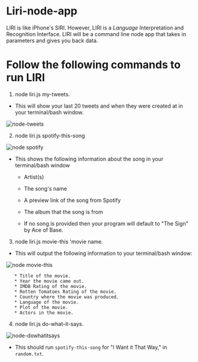 # Liri-node-app
LIRI is like iPhone's SIRI. However, LIRI is a _Language_ Interpretation and Recognition Interface. LIRI will be a command line node app that takes in parameters and gives you back data.

# Follow the following commands to run LIRI

1. node liri.js my-tweets.

* This will show your last 20 tweets and when they were created at in your terminal/bash window.

![node-tweets](https://user-images.githubusercontent.com/33642075/39161050-bc28ef36-473c-11e8-8b37-01f9641bbb21.PNG)


2. node liri.js spotify-this-song

![node spotify](https://user-images.githubusercontent.com/33642075/39161080-dc2d6276-473c-11e8-9469-1580ec948e6d.PNG)

* This shows the following information about the song in your terminal/bash window

     * Artist(s)
     
     * The song's name
     
     * A preview link of the song from Spotify
     
     * The album that the song is from

   * If no song is provided then your program will default to "The Sign" by Ace of Base.
3. node liri.js movie-this 'movie name.

* This will output the following information to your terminal/bash window:

![node movie-this](https://user-images.githubusercontent.com/33642075/39161092-e79b4380-473c-11e8-8b48-3329829827c9.PNG)

     
       * Title of the movie.
       * Year the movie came out.
       * IMDB Rating of the movie.
       * Rotten Tomatoes Rating of the movie.
       * Country where the movie was produced.
       * Language of the movie.
       * Plot of the movie.
       * Actors in the movie.
     
4. node liri.js do-what-it-says.

![node-dowhatitsays](https://user-images.githubusercontent.com/33642075/39161102-fc112fa0-473c-11e8-8bb2-233d29b9b5b0.PNG)

 * This should run `spotify-this-song` for "I Want it That Way," in `random.txt`.


